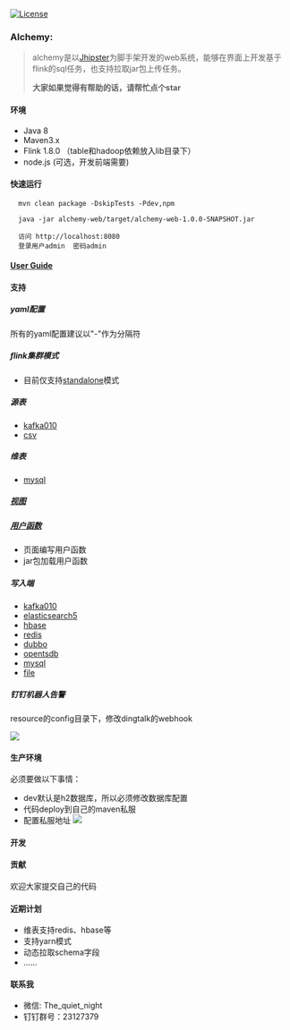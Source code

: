 [![License](https://img.shields.io/badge/License-Apache%202.0-blue.svg)](/LICENSE)

### Alchemy:
 > alchemy是以[Jhipster](https://www.jhipster.tech/)为脚手架开发的web系统，能够在界面上开发基于flink的sql任务，也支持拉取jar包上传任务。
 >
 > **大家如果觉得有帮助的话，请帮忙点个star**

#### 环境
- Java 8
- Maven3.x
- Flink 1.8.0  （table和hadoop依赖放入lib目录下）
- node.js (可选，开发前端需要)

#### 快速运行
```
  mvn clean package -DskipTests -Pdev,npm
```
```
  java -jar alchemy-web/target/alchemy-web-1.0.0-SNAPSHOT.jar
```
```
  访问 http://localhost:8080
  登录用户admin  密码admin
```

#### [User Guide](/docs/user_guide/business.md)

#### 支持

##### yaml配置
所有的yaml配置建议以"-"作为分隔符

##### flink集群模式
- 目前仅支持[standalone](/docs/static_files/cluster.md)模式

##### 源表
- [kafka010](/docs/static_files/kafka.md)
- [csv](/docs/static_files/csv.md)

##### 维表
- [mysql](/docs/static_files/mysql.md)

##### [视图](/docs/user_guide/source.md)

##### [用户函数](/docs/user_guide/udf.md)
- 页面编写用户函数
- jar包加载用户函数

##### 写入端
- [kafka010](/docs/static_files/kafka.md)
- [elasticsearch5](/docs/static_files/elasticsearch.md)
- [hbase](/docs/static_files/hbase.md)
- [redis](/docs/static_files/redis.md)
- [dubbo](/docs/static_files/dubbo.md)
- [opentsdb](/docs/static_files/opentsdb.md)
- [mysql](/docs/static_files/mysql.md)
- [file](/docs/static_files/file.md)

##### 钉钉机器人告警
resource的config目录下，修改dingtalk的webhook

![](/docs/media/15614539363428/15615363294915.jpg)


#### 生产环境
必须要做以下事情：

* dev默认是h2数据库，所以必须修改数据库配置
* 代码deploy到自己的maven私服
* 配置私服地址
 ![](docs/media/15614539363428/15615363880645.jpg)


#### 开发


#### 贡献
欢迎大家提交自己的代码


#### 近期计划

* 维表支持redis、hbase等
* 支持yarn模式
* 动态拉取schema字段
* ......

#### 联系我

  *  微信: The_quiet_night
  *  钉钉群号：23127379
